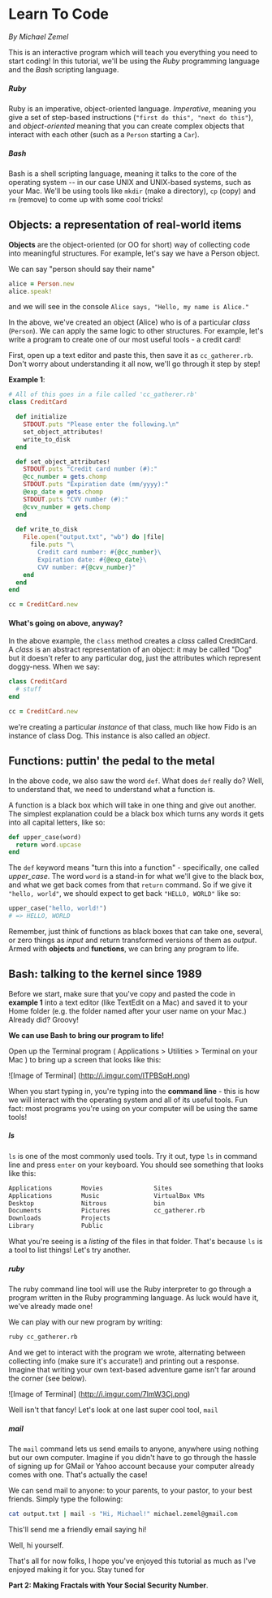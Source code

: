# Learn To Code
*By Michael Zemel*

This is an interactive program which will teach you everything you need to start coding!  In this tutorial, we'll be using the *Ruby* programming language and the *Bash* scripting language.

##### Ruby

Ruby is an imperative, object-oriented language.  *Imperative*, meaning you give a set of step-based instructions (`"first do this", "next do this"`), and *object-oriented* meaning that you can create complex objects that interact with each other (such as a `Person` starting a `Car`).

##### Bash

Bash is a shell scripting language, meaning it talks to the core of the operating system -- in our case UNIX and UNIX-based systems, such as your Mac.  We'll be using tools like `mkdir` (make a directory), `cp` (copy) and `rm` (remove) to come up with some cool tricks!

## Objects: a representation of real-world items

**Objects** are the object-oriented (or OO for short) way of collecting code into meaningful structures.  For example, let's say we have a Person object.

We can say "person should say their name"

```ruby
alice = Person.new
alice.speak!
```

and we will see in the console `Alice says, "Hello, my name is Alice."`

In the above, we've created an object (Alice) who is of a particular *class* (`Person`).  We can apply the same logic to other structures.  For example, let's write a program to create one of our most useful tools - a credit card!

First, open up a text editor and paste this, then save it as `cc_gatherer.rb`.  Don't worry about understanding it all now, we'll go through it step by step!

**Example 1**:
```ruby
# All of this goes in a file called 'cc_gatherer.rb'
class CreditCard

  def initialize
    STDOUT.puts "Please enter the following.\n"
    set_object_attributes!
    write_to_disk
  end

  def set_object_attributes!
    STDOUT.puts "Credit card number (#):"
    @cc_number = gets.chomp
    STDOUT.puts "Expiration date (mm/yyyy):"
    @exp_date = gets.chomp
    STDOUT.puts "CVV number (#):"
    @cvv_number = gets.chomp
  end
  
  def write_to_disk
    File.open("output.txt", "wb") do |file|
      file.puts "\
        Credit card number: #{@cc_number}\
        Expiration date: #{@exp_date}\
        CVV number: #{@cvv_number}"
    end
  end
end

cc = CreditCard.new
```
  
#### What's going on above, anyway?

In the above example, the `class` method creates a *class* called CreditCard.  A *class* is an abstract representation of an object: it may be called "Dog" but it doesn't refer to any particular dog, just the attributes which represent doggy-ness.  When we say:

```ruby
class CreditCard
  # stuff
end

cc = CreditCard.new
```

we're creating a particular *instance* of that class, much like how Fido is an instance of class Dog.  This instance is also called an *object*.

## Functions: puttin' the pedal to the metal

In the above code, we also saw the word `def`.  What does `def` really do?  Well, to understand that, we need to understand what a function is.

A function is a black box which will take in one thing and give out another.  The simplest explanation could be a black box which turns any words it gets into all capital letters, like so:

```ruby
def upper_case(word)
  return word.upcase
end
```

The `def` keyword means "turn this into a function" - specifically, one called *upper_case*.  The word `word` is a stand-in for what we'll give to the black box, and what we get back comes from that `return` command.  So if we give it `"hello, world"`, we should expect to get back `"HELLO, WORLD"` like so:

```ruby
upper_case("hello, world!")
# => HELLO, WORLD
```

Remember, just think of functions as black boxes that can take one, several, or zero things as *input* and return transformed versions of them as *output*.  Armed with **objects** and **functions**, we can bring any program to life.


## Bash: talking to the kernel since 1989

Before we start, make sure that you've copy and pasted the code in **example 1** into a text editor (like TextEdit on a Mac) and saved it to your Home folder (e.g. the folder named after your user name on your Mac.)  Already did?  Groovy!

**We can use Bash to bring our program to life!**

Open up the Terminal program ( Applications > Utilities > Terminal on your Mac ) to bring up a screen that looks like this:

![Image of Terminal]
(http://i.imgur.com/ITPBSqH.png)

When you start typing in, you're typing into the **command line** - this is how we will interact with the operating system and all of its useful tools.  Fun fact: most programs you're using on your computer will be using the same tools!

##### ls

`ls` is one of the most commonly used tools.  Try it out, type `ls` in command line and press `enter` on your keyboard.  You should see something that looks like this:

```bash
Applications        Movies				Sites
Applications        Music				VirtualBox VMs
Desktop				Nitrous				bin
Documents			Pictures			cc_gatherer.rb
Downloads			Projects
Library				Public
```

What you're seeing is a *listing* of the files in that folder.  That's because `ls` is a tool to list things!  Let's try another.

##### ruby

The ruby command line tool will use the Ruby interpreter to go through a program written in the Ruby programming language.  As luck would have it, we've already made one!

We can play with our new program by writing:

```bash
ruby cc_gatherer.rb
```

And we get to interact with the program we wrote, alternating between collecting info (make sure it's accurate!) and printing out a response.  Imagine that writing your own text-based adventure game isn't far around the corner (see below).

![Image of Terminal]
(http://i.imgur.com/7lmW3Cj.png)

Well isn't that fancy!  Let's look at one last super cool tool, `mail`

##### mail

The `mail` command lets us send emails to anyone, anywhere using nothing but our own computer.  Imagine if you didn't have to go through the hassle of signing up for GMail or Yahoo account because your computer already comes with one.  That's actually the case!

We can send mail to anyone: to your parents, to your pastor, to your best friends.  Simply type the following:

```bash
cat output.txt | mail -s "Hi, Michael!" michael.zemel@gmail.com
```

This'll send me a friendly email saying hi!

Well, hi yourself.





That's all for now folks, I hope you've enjoyed this tutorial as much as I've enjoyed making it for you.  Stay tuned for

**Part 2: Making Fractals with Your Social Security Number**.
